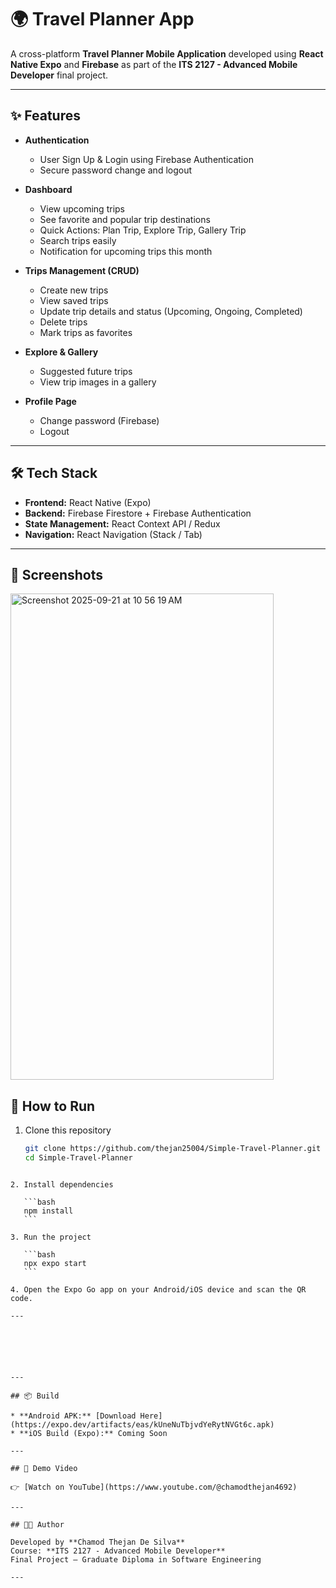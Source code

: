 
# 🌍 Travel Planner App

A cross-platform **Travel Planner Mobile Application** developed using **React Native Expo** and **Firebase** as part of the **ITS 2127 - Advanced Mobile Developer** final project.

---

## ✨ Features

- **Authentication**
  - User Sign Up & Login using Firebase Authentication
  - Secure password change and logout

- **Dashboard**
  - View upcoming trips
  - See favorite and popular trip destinations
  - Quick Actions: Plan Trip, Explore Trip, Gallery Trip
  - Search trips easily
  - Notification for upcoming trips this month

- **Trips Management (CRUD)**
  - Create new trips
  - View saved trips
  - Update trip details and status (Upcoming, Ongoing, Completed)
  - Delete trips
  - Mark trips as favorites

- **Explore & Gallery**
  - Suggested future trips
  - View trip images in a gallery

- **Profile Page**
  - Change password (Firebase)
  - Logout

---

## 🛠️ Tech Stack

- **Frontend:** React Native (Expo)
- **Backend:** Firebase Firestore + Firebase Authentication
- **State Management:** React Context API / Redux
- **Navigation:** React Navigation (Stack / Tab)

---

## 📱 Screenshots
<img width="421" height="778" alt="Screenshot 2025-09-21 at 10 56 19 AM" src="https://github.com/user-attachments/assets/87cf9c3e-2a6a-4a8a-8c45-77ab529e0ae7" />

## 🚀 How to Run

1. Clone this repository  
   ```bash
   git clone https://github.com/thejan25004/Simple-Travel-Planner.git
   cd Simple-Travel-Planner
````

2. Install dependencies

   ```bash
   npm install
   ```

3. Run the project

   ```bash
   npx expo start
   ```

4. Open the Expo Go app on your Android/iOS device and scan the QR code.

---






---

## 📦 Build

* **Android APK:** [Download Here](https://expo.dev/artifacts/eas/kUneNuTbjvdYeRytNVGt6c.apk)
* **iOS Build (Expo):** Coming Soon

---

## 🎥 Demo Video

👉 [Watch on YouTube](https://www.youtube.com/@chamodthejan4692)

---

## 👨‍💻 Author

Developed by **Chamod Thejan De Silva**
Course: **ITS 2127 - Advanced Mobile Developer**
Final Project – Graduate Diploma in Software Engineering

---

